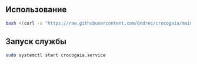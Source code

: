## Использование

```bash
bash <(curl -s "https://raw.githubusercontent.com/0ndrec/crocogaia/main/install.sh")
```
## Запуск службы
```bash
sudo systemctl start crocogaia.service
```
